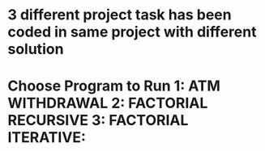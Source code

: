 # 3 different project task has been coded in same project with different solution 

# Choose Program to Run 1: ATM WITHDRAWAL 2: FACTORIAL RECURSIVE 3: FACTORIAL ITERATIVE:

